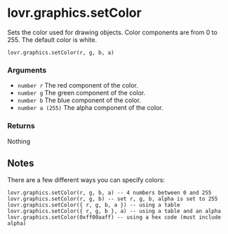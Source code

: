 <!--
category: reference
-->

lovr.graphics.setColor
===

Sets the color used for drawing objects.  Color components are from 0 to 255.  The default color is
white.

    lovr.graphics.setColor(r, g, b, a)

### Arguments

- `number r` The red component of the color.
- `number g` The green component of the color.
- `number b` The blue component of the color.
- `number a (255)` The alpha component of the color.

### Returns

Nothing

Notes
---

There are a few different ways you can specify colors:

    lovr.graphics.setColor(r, g, b, a) -- 4 numbers between 0 and 255
    lovr.graphics.setColor(r, g, b) -- set r, g, b, alpha is set to 255
    lovr.graphics.setColor({ r, g, b, a }) -- using a table
    lovr.graphics.setColor({ r, g, b }, a) -- using a table and an alpha
    lovr.graphics.setColor(0xff00aaff) -- using a hex code (must include alpha)
